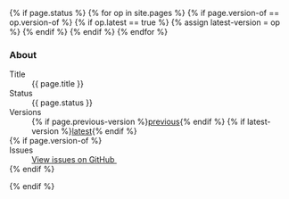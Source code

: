 {% if page.status %}
{% for op in site.pages %}
{% if page.version-of == op.version-of %}
{% if op.latest == true %}
{% assign latest-version = op %}
{% endif %}
{% endif %}
{% endfor %}
  <div class="panel panel-default" id="issues_panel">
    <div class="panel-heading">
      <h3 class="panel-title nocount">
        About
      </h3>
    </div>
    <div class="panel-body">
    <dl>
    <dt>Title<dt>
    <dd>{{ page.title }}</dd>
    <dt>Status<dt>
    <dd><span class="badge spec-badge-status-{{ page.status }}">{{ page.status }}</span></dd>
    <dt>Versions<dt>
    <dd> {% if page.previous-version %}<a class="badge" href="../{{ page.previous-version }}">previous</a>{% endif %}&nbsp;{% if latest-version %}<a class="badge" href="{{ site.baseurl }}{{ latest-version.url }}">latest</a>{% endif %}</dd>
{% if page.version-of %}
    <dt>Issues</dt>
    <dd><a href="https://github.com/iipc/warc-specifications/labels/{{ page.version-of }}">View issues on GitHub&nbsp;<span class="glyphicon glyphicon-tags"></span></a></dd>
{% endif %}
    </dl>
    </div>
</div>
{% endif %}